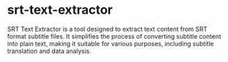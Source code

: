 # srt-text-extractor
SRT Text Extractor is a tool designed to extract text content from SRT format subtitle files. It simplifies the process of converting subtitle content into plain text, making it suitable for various purposes, including subtitle translation and data analysis.
